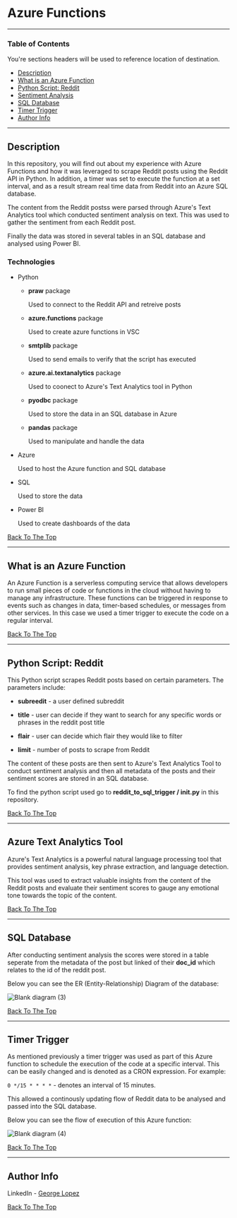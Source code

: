 # Azure Functions

---

### Table of Contents
You're sections headers will be used to reference location of destination.

- [Description](#description)
- [What is an Azure Function](#what-is-an-azure-function)
- [Python Script: Reddit](#python-script-reddit)
- [Sentiment Analysis](#sentiment-analysis)
- [SQL Database](#sql-database)
- [Timer Trigger](#timer-trigger)
- [Author Info](#author-info)

---

## Description

In this repository, you will find out about my experience with Azure Functions and how it was leveraged to scrape Reddit posts using the Reddit API in Python. In addition, a timer was set to execute the function at a set interval, and as a result stream real time data from Reddit into an Azure SQL database. 

The content from the Reddit postss were parsed through Azure's Text Analytics tool which conducted sentiment analysis on text. This was used to gather the sentiment from each Reddit post.

Finally the data was stored in several tables in an SQL database and analysed using Power BI.


### Technologies

- Python

    - **praw** package

        Used to connect to the Reddit API and retreive posts

    - **azure.functions** package

        Used to create azure functions in VSC

    - **smtplib** package

        Used to send emails to verify that the script has executed

    - **azure.ai.textanalytics** package

        Used to coonect to Azure's Text Analytics tool in Python

    - **pyodbc** package

        Used to store the data in an SQL database in Azure

    - **pandas** package

        Used to manipulate and handle the data

- Azure

    Used to host the Azure function and SQL database

- SQL

    Used to store the data

- Power BI

    Used to create dashboards of the data


[Back To The Top](#azure-functions)

---

## What is an Azure Function

An Azure Function is a serverless computing service that allows developers to run small pieces of code or functions in the cloud without having to manage any infrastructure. These functions can be triggered in response to events such as changes in data, timer-based schedules, or messages from other services. In this case we used a timer trigger to execute the code on a regular interval.


[Back To The Top](#azure-functions)

---

## Python Script: Reddit

This Python script scrapes Reddit posts based on certain parameters. The parameters include:

- **subreedit** - a user defined subreddit

- **title** - user can decide if they want to search for any specific words or phrases in the reddit post title

- **flair** - user can decide which flair they would like to filter

- **limit** - number of posts to scrape from Reddit

The content of these posts are then sent to Azure's Text Analytics Tool to conduct sentiment analysis and then all metadata of the posts and their sentiment scores are stored in an SQL database.

To find the python script used go to **reddit_to_sql_trigger / __init__.py** in this repository.

[Back To The Top](#azure-functions)

---

## Azure Text Analytics Tool

Azure's Text Analytics is a powerful natural language processing tool that provides sentiment analysis, key phrase extraction, and language detection. 

This tool was used to extract valuable insights from the content of the Reddit posts and evaluate their sentiment scores to gauge any emotional tone towards the topic of the content.

[Back To The Top](#azure-functions)

---

## SQL Database

After conducting sentiment analysis the scores were stored in a table seperate from the metadata of the post but linked of their **doc_id** which relates to the id of the reddit post.

Below you can see the ER (Entity-Relationship) Diagram of the database:

![Blank diagram (3)](https://user-images.githubusercontent.com/71076769/221166977-69c3ca02-8444-4bcd-8d9b-9c540692fb8e.svg)

[Back To The Top](#azure-functions)

---

## Timer Trigger

As mentioned previously a timer trigger was used as part of this Azure function to schedule the execution of the code at a specific interval. This can be easily changed and is denoted as a CRON expression. 
For example:

`0 */15 * * * *` - denotes an interval of 15 minutes.

This allowed a continously updating flow of Reddit data to be analysed and passed into the SQL database.

Below you can see the flow of execution of this Azure function:

![Blank diagram (4)](https://user-images.githubusercontent.com/71076769/221167017-dc4a3dba-6ab7-40a5-b22c-46dacbe9b304.svg)

[Back To The Top](#azure-functions)

---

## Author Info

LinkedIn - [George Lopez](https://www.linkedin.com/in/george-benjamin-lopez/)

[Back To The Top](#azure-functions)
